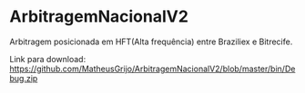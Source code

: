 # ArbitragemNacionalV2

Arbitragem posicionada em HFT(Alta frequência) entre Braziliex e Bitrecife.

Link para download: https://github.com/MatheusGrijo/ArbitragemNacionalV2/blob/master/bin/Debug.zip
